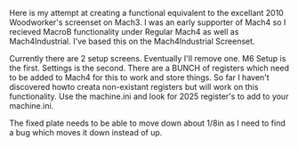 Here is my attempt at creating a functional equivalent to the excellant 2010 Woodworker's screenset on Mach3. I was an early supporter of Mach4 so I recieved MacroB functionality under Regular Mach4 as well
as Mach4Industrial. I've based this on the Mach4Industrial Screenset.

Currently there are 2 setup screens. Eventually I'll remove one.
M6 Setup is the first. Settings is the second. There are a BUNCH of registers which need to be added to Mach4 for this to work and store things. So far I haven't discovered howto creata non-existant registers
but will work on this functionality. Use the machine.ini and look for 2025 register's to add to your machine.ini.

The fixed plate needs to be able to move down about 1/8in as I need to find a bug which moves it down instead of up.


